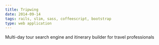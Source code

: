 ```yaml
---
title: Tripwing
date: 2014-09-14
tags: rails, slim, sass, coffeescript, bootstrap
type: web application
---
```


Multi-day tour search engine and itinerary builder for travel professionals
